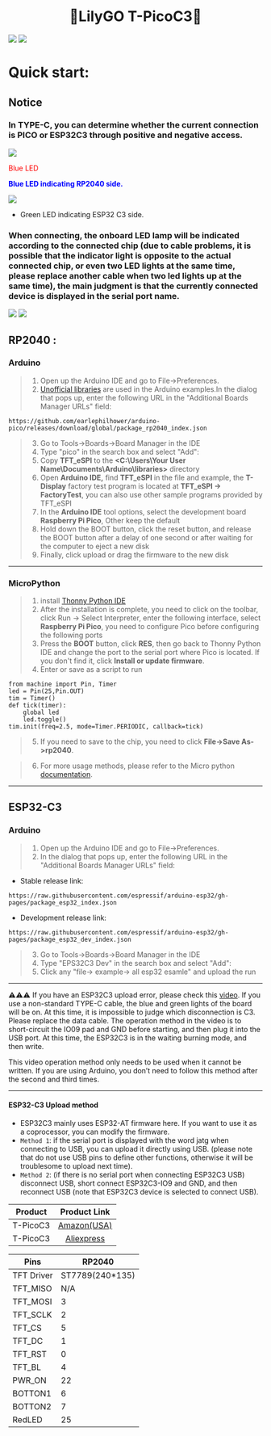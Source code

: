 <h1 align = "center"> 🌟LilyGO T-PicoC3🌟</h1>


![](image/T-PicoC3_en.jpg)
![](image/T-PicoC3_sp_en.jpg)

# Quick start:

## Notice 
### In TYPE-C, you can determine whether the current connection is PICO or ESP32C3 through positive and negative access. 

![](image/usb-pico.png)

<span style="color:red;">Blue LED</span>

<span style="color:blue;">**Blue LED indicating RP2040 side.**</span>


![](image/usb-esp32c3.png)
- Green LED indicating ESP32 C3 side.

### When connecting, the onboard LED lamp will be indicated according to the connected chip (due to cable problems, it is possible that the indicator light is opposite to the actual connected chip, or even two LED lights at the same time, please replace another cable when two led lights up at the same time), the main judgment is that the currently connected device is displayed in the serial port name.
![](image/select-pico.png)
![](image/select-esp32c3.png)


## RP2040 :
### Arduino

>1. Open up the Arduino IDE and go to File->Preferences.
>2. [Unofficial libraries](https://github.com/earlephilhower/arduino-pico) are used in the Arduino examples.In the dialog that pops up, enter the following URL in the "Additional Boards Manager URLs" field:
```
https://github.com/earlephilhower/arduino-pico/releases/download/global/package_rp2040_index.json
```
> 3. Go to Tools->Boards->Board Manager in the IDE
> 4. Type "pico" in the search box and select "Add":
> 5. Copy  **TFT_eSPI**  to the  **<C:\Users\Your User Name\Documents\Arduino\libraries>**  directory
> 6. Open **Arduino IDE,** find **TFT_eSPI** in the file and example, the **T-Display** factory test program is located at **TFT_eSPI -> FactoryTest**, you can also use other sample programs provided by TFT_eSPI
> 7. In the **Arduino IDE** tool options, select the development board  **Raspberry Pi Pico**, Other keep the default
> 8. Hold down the BOOT button, click the reset button, and release the BOOT button after a delay of one second or after waiting for the computer to eject a new disk
> 9. Finally, click upload or drag the firmware to the new disk
---
### MicroPython
>1. install [Thonny Python IDE](https://github.com/thonny/thonny/releases/download/v3.3.5/thonny-3.3.5.exe)
>2. After the installation is complete, you need to click on the toolbar, click Run -> Select Interpreter, enter the following interface, select **Raspberry Pi Pico**, you need to configure Pico before configuring the following ports
>3. Press the **BOOT** button, click **RES**, then go back to Thonny Python IDE and change the port to the serial port where Pico is located. If you don't find it, click **Install or update firmware**.
>4. Enter or save as a script to run
```
from machine import Pin, Timer
led = Pin(25,Pin.OUT)
tim = Timer()
def tick(timer):
    global led
    led.toggle()
tim.init(freq=2.5, mode=Timer.PERIODIC, callback=tick)
```
>5. If you need to save to the chip, you need to click **File->Save As->rp2040**.

>6. For more usage methods, please refer to the Micro python [documentation](http://docs.micropython.org/).

---
## ESP32-C3
### Arduino 
>1. Open up the Arduino IDE and go to File->Preferences.
>2. In the dialog that pops up, enter the following URL in the "Additional Boards Manager URLs" field:
* Stable release link:
```
https://raw.githubusercontent.com/espressif/arduino-esp32/gh-pages/package_esp32_index.json
```
* Development release link:
```
https://raw.githubusercontent.com/espressif/arduino-esp32/gh-pages/package_esp32_dev_index.json
```
> 3. Go to Tools->Boards->Board Manager in the IDE
> 4. Type "EPS32C3 Dev" in the search box and select "Add":
> 5. Click any "file-> example-> all esp32 esamle" and upload the run

***
⚠⚠⚠
If you have an ESP32C3 upload error, please check this [video](https://youtu.be/nWWPiNTJAAg). If you use a non-standard TYPE-C cable, the blue and green lights of the board will be on. At this time, it is impossible to judge which disconnection is C3. Please replace the data cable.
The operation method in the video is to short-circuit the IO09 pad and GND before starting, and then plug it into the USB port. At this time, the ESP32C3 is in the waiting burning mode, and then write.

This video operation method only needs to be used when it cannot be written. If you are using Arduino, you don’t need to follow this method after the second and third times.
***

#### ESP32-C3 Upload method
* ESP32C3 mainly uses ESP32-AT firmware here. If you want to use it as a coprocessor, you can modify the firmware.
* `Method 1`: if the serial port is displayed with the word jatg when connecting to USB, you can upload it directly using USB. (please note that do not use USB pins to define other functions, otherwise it will be troublesome to upload next time). 
* `Method 2`: (if there is no serial port when connecting ESP32C3 USB) disconnect USB, short connect ESP32C3-IO9 and GND, and then reconnect USB (note that ESP32C3 device is selected to connect USB).



| Product  |                             Product Link                             |
| :------: | :------------------------------------------------------------------: |
| T-PicoC3 | [Amazon(USA)](https://www.amazon.com/dp/B0B3RF87VG?ref=myi_title_dp) |
| T-PicoC3 | [Aliexpress](https://www.aliexpress.com/item/1005004164141662.html)  |

| Pins       | RP2040          |
| ---------- | --------------- |
| TFT Driver | ST7789(240*135) |
| TFT_MISO   | N/A             |
| TFT_MOSI   | 3               |
| TFT_SCLK   | 2               |
| TFT_CS     | 5               |
| TFT_DC     | 1               |
| TFT_RST    | 0               |
| TFT_BL     | 4               |
| PWR_ON     | 22              |
| BOTTON1    | 6               |
| BOTTON2    | 7               |
| RedLED     | 25              |
